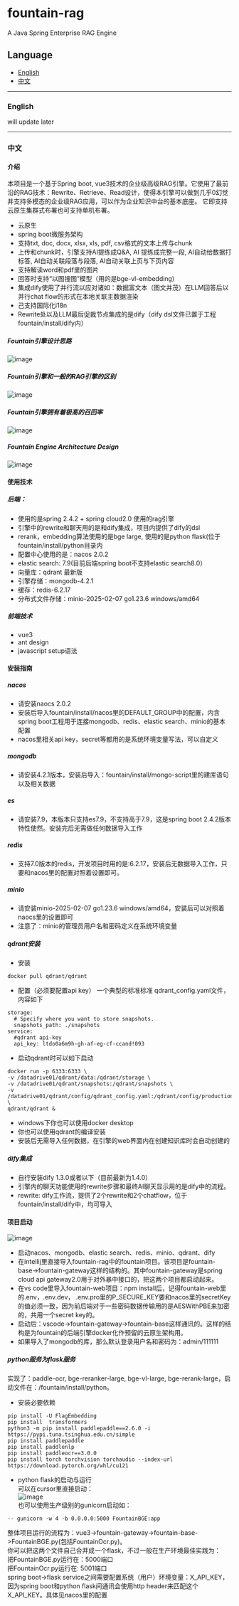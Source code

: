 # fountain-rag
A Java Spring Enterprise RAG Engine
## Language

- [English](#english)
- [中文](#中文)

---

### English
will update later

---

### 中文
#### 介绍
本项目是一个基于Spring boot, vue3技术的企业级高级RAG引擎。它使用了最前沿的RAG技术：Rewrite、Retrieve、Read设计，使得本引擎可以做到几乎0幻觉并支持多模态的企业级RAG应用，可以作为企业知识中台的基本底座。
它即支持云原生集群式布署也可支持单机布署。  
- 云原生
- spring boot微服务架构
- 支持txt, doc, docx, xlsx, xls, pdf, csv格式的文本上传与chunk
- 上传和chunk时，引擎支持AI提练成Q&A, AI 提练成完整一段, AI自动给数据打标答, AI自动关联段落与段落, AI自动关联上页与下页内容
- 支持解读word和pdf里的图片
- 回答时支持“以图搜图”模型（用的是bge-vl-embedding)
- 集成dify使用了并行流以应对诸如：数据富文本（图文并茂）在LLM回答后以并行chat flow的形式在本地关联主数据渲染
- 己支持国际化i18n
- Rewrite处以及LLM最后促裁节点集成的是dify（dify dsl文件已置于工程fountain/install/dify内）
##### Fountain引擎设计思路
![image](https://github.com/mkyuangithub/fountain-rag/blob/main/img/architecture-overview-1.jpg)
##### Fountain引擎和一般的RAG引擎的区别
![image](https://github.com/mkyuangithub/fountain-rag/blob/main/img/architecture-overview-2.jpg)
##### Fountain引擎拥有着极高的召回率
![image](https://github.com/mkyuangithub/fountain-rag/blob/main/img/architecture-overview-3.jpg)
##### Fountain Engine Architecture Design
![image](https://github.com/mkyuangithub/fountain-rag/blob/main/img/architecture-overview-4.jpg)
#### 使用技术
##### 后端：
- 使用的是spring 2.4.2 + spring cloud2.0 使用的rag引擎
- 引擎中的rewrite和聊天用的是和dify集成，项目内提供了dify的dsl
- rerank，embedding算法使用的是bge large, 使用的是python flask(位于 fountain/install/python目录内
- 配置中心使用的是：nacos 2.0.2
- elastic search: 7.9(目前后端spring boot不支持elastic search8.0）
- 向量库：qdrant 最新版
- 引擎存储：mongodb-4.2.1
- 缓存：redis-6.2.17
- 分布式文件存储：minio-2025-02-07 go1.23.6 windows/amd64
##### 前端技术
- vue3
- ant design
- javascript setup语法
#### 安装指南
##### nacos
- 请安装naocs 2.0.2
- 安装后导入fountain/install/nacos里的DEFAULT_GROUP中的配置，内含spring boot工程用于连接mongodb、redis、elastic search、minio的基本配置
- nacos里相关api key，secret等都用的是系统环境变量写法，可以自定义
##### mongodb
- 请安装4.2.1版本，安装后导入：fountain/install/mongo-script里的建库语句以及相关数据
##### es
- 请安装7.9，本版本只支持es7.9，不支持高于7.9，这是spring boot 2.4.2版本特性使然。安装完后无需做任何数据导入工作
##### redis
- 支持7.0版本的redis，开发项目时用的是:6.2.17，安装后无数据导入工作，只要和nacos里的配置对照着设置即可。
##### minio
- 请安装minio-2025-02-07 go1.23.6 windows/amd64，安装后可以对照着naocs里的设置即可
- 注意了：minio的管理员用户名和密码定义在系统环境变量
##### qdrant安装
- 安装
```
docker pull qdrant/qdrant
```
- 配置（必须要配置api key）
一个典型的标准标准 qdrant_config.yaml文件，内容如下
```
storage:
  # Specify where you want to store snapshots.
  snapshots_path: ./snapshots
service:
  #qdrant api-key
  api_key: ltdo0a6m9h-gh-af-eg-cf-ccand!093
```
- 启动qdrant时可以如下启动
```
docker run -p 6333:6333 \
-v /datadrive01/qdrant/data:/qdrant/storage \
-v /datadrive01/qdrant/snapshots:/qdrant/snapshots \
-v /datadrive01/qdrant/config/qdrant_config.yaml:/qdrant/config/production.yaml \
qdrant/qdrant &
```
- windows下你也可以使用docker desktop
- 你也可以使用qdrant的编译安装
- 安装后无需导入任何数据，在引擎的web界面内在创建知识库时会自动创建的
##### dify集成
- 自行安装dify 1.3.0或者以下（目前最新为1.4.0）
- 引擎内的聊天功能使用的rewrite步骤和最终AI聊天显示用的是dify中的流程。
- rewrite: dify工作流，提供了2个rewrite和2个chatflow，位于fountain/install/dify中，均可导入
#### 项目启动
![image](https://github.com/mkyuangithub/fountain-rag/blob/main/img/data-flow-1.jpg)  
- 启动nacos、mongodb、elastic search、redis、minio、qdrant、dify
- 在intellij里直接导入fountain-rag中的fountain项目。该项目是fountain-base->fountain-gateway这样的结构的。其中fountain-gateway是spring cloud api gateway2.0用于对外暴中接口的，把这两个项目都启动起来。
- 在vs code里导入fountain-web项目：npm install后，记得fountain-web里的.env，.env.dev， .env.pro里的P_SECURE_KEY要和nacos里的secretKey的值必须一致，因为前后端对于一些密码数据传输用的是AESWithPBE来加密的，共用一个secret key的。
- 启动后：vscode->fountain-gateway->fountain-base这样通讯的。这样的结构是为fountain的后端引擎docker化作预留的云原生架构用。
- 如果导入了mongodb的库，那么默认登录用户名和密码为：admin/111111
##### python服务为flask服务
实现了：paddle-ocr, bge-reranker-large, bge-vl-large, bge-rerank-large，启动文件在：/fountain/install/python。
- 安装必要依赖
```
pip install -U FlagEmbedding
pip install  transformers
python3 -m pip install paddlepaddle==2.6.0 -i https://pypi.tuna.tsinghua.edu.cn/simple
pip install paddlepaddle
pip install paddlenlp
pip install paddleocr==3.0.0
pip install torch torchvision torchaudio --index-url https://download.pytorch.org/whl/cu121
```
- python flask的启动与运行  
可以在cursor里直接启动：  
![image](https://github.com/mkyuangithub/fountain-rag/blob/main/img/python-service-1.jpg)  
也可以使用生产级别的gunicorn启动如：  
```
-- gunicorn -w 4 -b 0.0.0.0:5000 FountainBGE:app
```
整体项目运行的流程为：vue3->fountain-gateway->fountain-base->FountainBGE.py(包括FountainOcr.py)。  
你可以把这两个文件自己合并成一个flask，不过一般在生产环境最佳实践为：  
把FountainBGE.py运行在：5000端口  
把FountainOcr.py运行在: 5001端口  
spring boot->flask service之间需要配置系统（用户）环境变量：X_API_KEY，因为spring boot和python flask间通讯会使用http header来匹配这个 X_API_KEY。具体见nacos里的配置  
